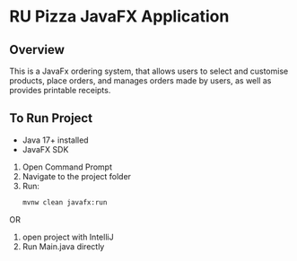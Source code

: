# RU Pizza JavaFX Application

## Overview
This is a JavaFx ordering system, that allows users to select and customise products, place orders, and manages orders made by users,
as well as provides printable receipts.

## To Run Project
- Java 17+ installed
- JavaFX SDK 

1. Open Command Prompt
2. Navigate to the project folder
3. Run:
   ```bat
   mvnw clean javafx:run

OR

1. open project with IntelliJ
2. Run Main.java directly
